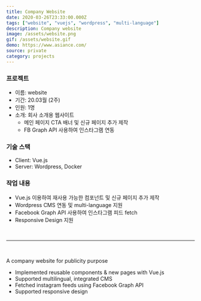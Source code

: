 ```yaml
---
title: Company Website
date: 2020-03-26T23:33:00.000Z
tags: ["website", "vuejs", "wordpress", "multi-language"]
description: Company website
image: /assets/website.png
gif: /assets/website.gif
demo: https://www.asiance.com/
source: private
category: projects
---
```


### 프로젝트

- 이름: website
- 기간: 20.03월 (2주)
- 인원: 1명
- 소개: 회사 소개용 웹사이트
  - 메인 페이지 CTA 배너 및 신규 페이지 추가 제작
  - FB Graph API 사용하여 인스타그램 연동

### 기술 스택

- Client: Vue.js
- Server: Wordpress, Docker

### 작업 내용

- Vue.js 이용하여 재사용 가능한 컴포넌트 및 신규 페이지 추가 제작
- Wordpress CMS 연동 및 multi-language 지원
- Facebook Graph API 사용하여 인스타그램 피드 fetch
- Responsive Design 지원

<br />

---

<br />

A company website for publicity purpose
- Implemented reusable components & new pages with Vue.js
- Supported multilingual, integrated CMS
- Fetched instagram feeds using Facebook Graph API
- Supported responsive design